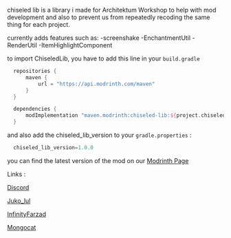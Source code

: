chiseled lib is a library i made for Architektum Workshop to help with mod development and also to prevent us from repeatedly recoding the same thing for each project.

currently adds features such as:
  -screenshake
  -EnchantmentUtil
  -RenderUtil
  -ItemHighlightComponent

to import ChiseledLib, you have to add this line in your ``build.gradle``

```Groovy
  repositories {
	  maven {
		  url = "https://api.modrinth.com/maven"
	  }
  }

  dependencies {
	  modImplementation "maven.modrinth:chiseled-lib:${project.chiseled_lib_version}"
  }

```

and also add the chiseled_lib_version to your `gradle.properties` :

```Groovy
  chiseled_lib_version=1.0.0

```
you can find the latest version of the mod on our [Modrinth Page](https://modrinth.com/mod/chiseled-lib)

Links :

[Discord](https://discord.gg/pXVmqvHmRm)

[Juko_lul](https://bsky.app/profile/jukolul.bsky.social)

[InfinityFarzad](bsky.app/profile/infinityfarzad.bsky.social)

[Mongocat](https://www.youtube.com/@mongocat_wishs_merry_christmas)
